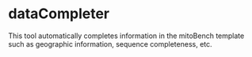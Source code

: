 # dataCompleter
This tool automatically completes information in the mitoBench template such as geographic information, sequence completeness, etc. 

